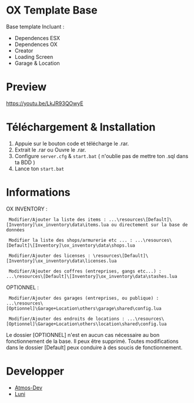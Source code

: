 # OX Template Base
Base template Incluant : 
* Dependences ESX
* Dependences OX
* Creator
* Loading Screen
* Garage & Location


# Preview
https://youtu.be/LkJR93QOwyE

# Téléchargement & Installation
1) Appuie sur le bouton code et télécharge le .rar.
2) Extrait le .rar ou Ouvre le .rar.
3) Configure `server.cfg` & `start.bat` ( n'oublie pas de mettre ton .sql dans ta BDD )
4) Lance ton `start.bat`


# Informations

 OX INVENTORY : 
 
	 Modifier/Ajouter la liste des items : ...\resources\[Default]\[Inventory]\ox_inventory\data\items.lua ou directement sur la base de données
 
	 Modifier la liste des shops/armurerie etc ... : ...\resources\[Default]\[Inventory]\ox_inventory\data\shops.lua
 
	 Modifier/Ajouter des licenses : \resources\[Default]\[Inventory]\ox_inventory\data\licenses.lua
 
	 Modifier/Ajouter des coffres (entreprises, gangs etc...) : ...\resources\[Default]\[Inventory]\ox_inventory\data\stashes.lua


 OPTIONNEL : 
 
	 Modifier/Ajouter des garages (entreprises, ou publique) : ...\resources\[Optionnel]\Garage+Location\others\garage\shared\config.lua
 
	 Modifier/Ajouter des endroits de locations : ...\resources\[Optionnel]\Garage+Location\others\location\shared\config.lua

Le dossier [OPTIONNEL] n'est en aucun cas nécessaire au bon fonctionnement de la base. Il peux être supprimé. Toutes modifications dans le dossier [Default] peux conduire à des soucis de fonctionnement.

# Developper
* [Atmos-Dev](https://github.com/Atmos-DEV)
* [Luni](https://github.com/ImLuni)
